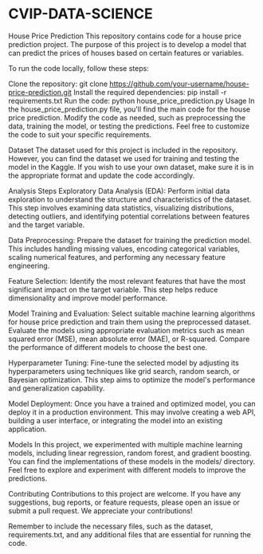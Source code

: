 # CVIP-DATA-SCIENCE
House Price Prediction
This repository contains code for a house price prediction project. The purpose of this project is to develop a model that can predict the prices of houses based on certain features or variables.

To run the code locally, follow these steps:

Clone the repository: git clone https://github.com/your-username/house-price-prediction.git
Install the required dependencies: pip install -r requirements.txt
Run the code: python house_price_prediction.py
Usage
In the house_price_prediction.py file, you'll find the main code for the house price prediction. Modify the code as needed, such as preprocessing the data, training the model, or testing the predictions. Feel free to customize the code to suit your specific requirements.

Dataset
The dataset used for this project is  included in the repository. However, you can find the dataset we used for training and testing the model in the Kaggle. If you wish to use your own dataset, make sure it is in the appropriate format and update the code accordingly.

Analysis Steps
Exploratory Data Analysis (EDA): Perform initial data exploration to understand the structure and characteristics of the dataset. This step involves examining data statistics, visualizing distributions, detecting outliers, and identifying potential correlations between features and the target variable.

Data Preprocessing: Prepare the dataset for training the prediction model. This includes handling missing values, encoding categorical variables, scaling numerical features, and performing any necessary feature engineering.

Feature Selection: Identify the most relevant features that have the most significant impact on the target variable. This step helps reduce dimensionality and improve model performance.

Model Training and Evaluation: Select suitable machine learning algorithms for house price prediction and train them using the preprocessed dataset. Evaluate the models using appropriate evaluation metrics such as mean squared error (MSE), mean absolute error (MAE), or R-squared. Compare the performance of different models to choose the best one.

Hyperparameter Tuning: Fine-tune the selected model by adjusting its hyperparameters using techniques like grid search, random search, or Bayesian optimization. This step aims to optimize the model's performance and generalization capability.

Model Deployment: Once you have a trained and optimized model, you can deploy it in a production environment. This may involve creating a web API, building a user interface, or integrating the model into an existing application.

Models
In this project, we experimented with multiple machine learning models, including linear regression, random forest, and gradient boosting. You can find the implementations of these models in the models/ directory. Feel free to explore and experiment with different models to improve the predictions.

Contributing
Contributions to this project are welcome. If you have any suggestions, bug reports, or feature requests, please open an issue or submit a pull request. We appreciate your contributions!

Remember to include the necessary files, such as the dataset, requirements.txt, and any additional files that are essential for running the code.





